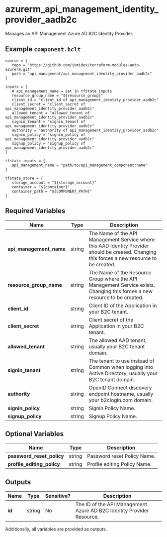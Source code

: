 # azurerm_api_management_identity_provider_aadb2c

Manages an API Management Azure AD B2C Identity Provider.

## Example `component.hclt`

```hcl
source = {
   repo = "https://github.com/jumidev/terraform-modules-auto-azurerm.git" 
   path = "api_management/api_management_identity_provider_aadb2c" 
}

inputs = {
   # api_management_name → set in tfstate_inputs
   resource_group_name = "${resource_group}" 
   client_id = "client_id of api_management_identity_provider_aadb2c" 
   client_secret = "client_secret of api_management_identity_provider_aadb2c" 
   allowed_tenant = "allowed_tenant of api_management_identity_provider_aadb2c" 
   signin_tenant = "signin_tenant of api_management_identity_provider_aadb2c" 
   authority = "authority of api_management_identity_provider_aadb2c" 
   signin_policy = "signin_policy of api_management_identity_provider_aadb2c" 
   signup_policy = "signup_policy of api_management_identity_provider_aadb2c" 
}

tfstate_inputs = {
   api_management_name = "path/to/api_management_component:name" 
}

tfstate_store = {
   storage_account = "${storage_account}" 
   container = "${container}" 
   container_path = "${COMPONENT_PATH}" 
}

```

## Required Variables

| Name | Type |  Description |
| ---- | --------- |  ----------- |
| **api_management_name** | string |  The Name of the API Management Service where this AAD Identity Provider should be created. Changing this forces a new resource to be created. | 
| **resource_group_name** | string |  The Name of the Resource Group where the API Management Service exists. Changing this forces a new resource to be created. | 
| **client_id** | string |  Client ID of the Application in your B2C tenant. | 
| **client_secret** | string |  Client secret of the Application in your B2C tenant. | 
| **allowed_tenant** | string |  The allowed AAD tenant, usually your B2C tenant domain. | 
| **signin_tenant** | string |  The tenant to use instead of Common when logging into Active Directory, usually your B2C tenant domain. | 
| **authority** | string |  OpenID Connect discovery endpoint hostname, usually your b2clogin.com domain. | 
| **signin_policy** | string |  Signin Policy Name. | 
| **signup_policy** | string |  Signup Policy Name. | 

## Optional Variables

| Name | Type |  Description |
| ---- | --------- |  ----------- |
| **password_reset_policy** | string |  Password reset Policy Name. | 
| **profile_editing_policy** | string |  Profile editing Policy Name. | 



## Outputs

| Name | Type | Sensitive? | Description |
| ---- | ---- | --------- | --------- |
| **id** | string | No  | The ID of the API Management Azure AD B2C Identity Provider Resource. | 

Additionally, all variables are provided as outputs.
